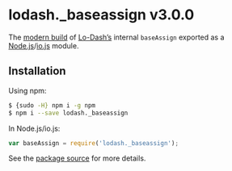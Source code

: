 # lodash._baseassign v3.0.0

The [modern build](https://github.com/lodash/lodash/wiki/Build-Differences) of [Lo-Dash’s](https://lodash.com/) internal `baseAssign` exported as a [Node.js](http://nodejs.org/)/[io.js](https://iojs.org/) module.

## Installation

Using npm:

```bash
$ {sudo -H} npm i -g npm
$ npm i --save lodash._baseassign
```

In Node.js/io.js:

```js
var baseAssign = require('lodash._baseassign');
```

See the [package source](https://github.com/lodash/lodash/blob/3.0.0-npm-packages/lodash._baseassign/index.js) for more details.
